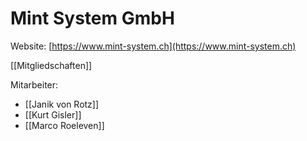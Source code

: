 # Mint System GmbH
Website: [https://www.mint-system.ch](https://www.mint-system.ch)

[[Mitgliedschaften]]

Mitarbeiter:
* [[Janik von Rotz]]
* [[Kurt Gisler]]
* [[Marco Roeleven]]